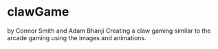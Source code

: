 # clawGame
by Connor Smith and Adam Bhanji
Creating a claw gaming similar to the arcade gaming using the images and animations. 

